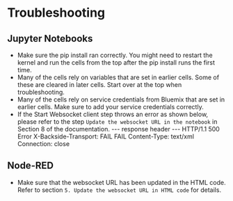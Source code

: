 Troubleshooting
===============

Jupyter Notebooks
-----------------

* Make sure the pip install ran correctly. You might need to restart the
  kernel and run the cells from the top after the pip install runs the first
  time.
* Many of the cells rely on variables that are set in earlier cells. Some of
  these are cleared in later cells. Start over at the top when troubleshooting.
* Many of the cells rely on service credentials from Bluemix that are set in
  earlier cells. Make sure to add your service credentials correctly.  
* If the Start Websocket client step throws an error as shown below, please refer to the step `Update the websocket URL in the notebook` in Section 8 of the documentation.
--- response header ---
HTTP/1.1 500 Error
X-Backside-Transport: FAIL FAIL
Content-Type: text/xml
Connection: close

Node-RED
--------

* Make sure that the websocket URL has been updated in the HTML code. Refer to section `5. Update the websocket URL in HTML code` for details.
